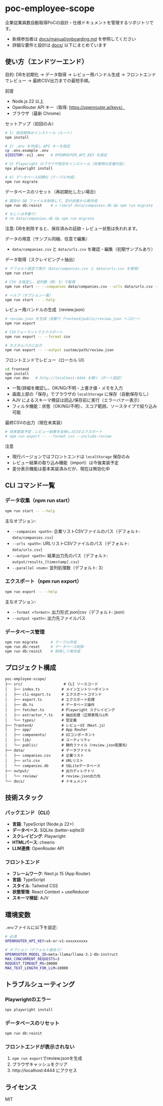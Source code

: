 # poc-employee-scope

企業従業員数自動取得PoCの設計・仕様ドキュメントを管理するリポジトリです。

 - 新規参加者は [docs/manual/onboarding.md](docs/manual/onboarding.md) を参照してください
 - 詳細な要件と設計は [docs/](docs) 以下にまとめています

## 使い方（エンドツーエンド）

目的: DBを初期化 → データ取得 → レビュー用バンドル生成 → フロントエンドでレビュー → 最終CSV出力までの最短手順。

前提
- Node.js 22 以上
- OpenRouter API キー（取得: https://openrouter.ai/keys）
- ブラウザ（最新 Chrome）

セットアップ（初回のみ）
```bash
# 1) 依存関係のインストール（ルート）
npm install

# 2) .env を作成し API キーを設定
cp .env.example .env
${EDITOR:-vi} .env   # OPENROUTER_API_KEY を設定

# 3) Playwright のブラウザ依存をインストール（失敗時の定番対処）
npx playwright install

# 4) データベース初期化（テーブル作成）
npm run migrate
```

データベースのリセット（再初期化したい場合）
```bash
# 既存の DB ファイルを削除して、空の状態から再作成
npm run db:reinit    # = rimraf data/companies.db && npm run migrate

# もしくは手動で:
# rm data/companies.db && npm run migrate
```
注意: DBを削除すると、保存済みの証跡・レビュー状態は失われます。

データの用意（サンプル同梱、任意で編集）
- `data/companies.csv` と `data/urls.csv` を確認・編集（初期サンプルあり）

データ取得（スクレイピング＋抽出）
```bash
# デフォルト設定で実行（data/companies.csv と data/urls.csv を使用）
npm run start

# CSV を指定し、並列数（例: 5）で取得
npm run start -- --companies data/companies.csv --urls data/urls.csv --parallel 5

# ヘルプ（オプション一覧）
npm run start -- --help
```

レビュー用バンドルの生成（review.json）
```bash
# review.json を生成（自動で frontend/public/review.json へコピー）
npm run export

# CSVフォーマットでエクスポート
npm run export -- --format csv

# カスタムパスに出力
npm run export -- --output custom/path/review.json
```

フロントエンドでレビュー（ローカル UI）
```bash
cd frontend
npm install
npm run dev   # http://localhost:4444 を開く（ポート固定）
```
- 一覧/詳細を確認し、OK/NG/不明・上書き値・メモを入力
- 画面上部の「保存」でブラウザの `localStorage` に保存（自動保存なし）
- AJV によるスキーマ検証は読込/保存前に実行（エラーバナー表示）
- フィルタ機能：状態（OK/NG/不明）、スコア範囲、ソースタイプで絞り込み可能

最終CSVの出力（現在未実装）
```bash
# 将来実装予定：レビュー結果を反映したCSVエクスポート
# npm run export -- --format csv --include-review
```
注意
- 現行バージョンではフロントエンドは `localStorage` 保存のみ
- レビュー結果の取り込み機能（import）は今後実装予定
- 差分表示機能は基本実装済みだが、現在は無効化中

## CLI コマンド一覧

### データ収集（npm run start）
```bash
npm run start -- --help
```

主なオプション:
- `--companies <path>`: 企業リストCSVファイルのパス（デフォルト: `data/companies.csv`）
- `--urls <path>`: URLリストCSVファイルのパス（デフォルト: `data/urls.csv`）
- `--output <path>`: 結果出力先のパス（デフォルト: `output/results_[timestamp].csv`）
- `--parallel <num>`: 並列処理数（デフォルト: 3）

### エクスポート（npm run export）
```bash
npm run export -- --help
```

主なオプション:
- `--format <format>`: 出力形式 json|csv（デフォルト: json）
- `--output <path>`: 出力先ファイルパス

### データベース管理
```bash
npm run migrate      # テーブル作成
npm run db:reset     # データベース削除
npm run db:reinit    # 削除して再作成
```

## プロジェクト構成

```
poc-employee-scope/
├── src/                   # CLI ソースコード
│   ├── index.ts          # メインエントリーポイント
│   ├── cli-export.ts     # エクスポートコマンド
│   ├── export.ts         # エクスポート処理
│   ├── db.ts             # データベース操作
│   ├── fetcher.ts        # Playwright スクレイピング
│   ├── extractor_*.ts    # 抽出処理（正規表現/LLM）
│   └── types/            # 型定義
├── frontend/             # レビューUI（Next.js）
│   ├── app/              # App Router
│   ├── components/       # UIコンポーネント
│   ├── lib/              # ユーティリティ
│   └── public/           # 静的ファイル（review.json配置先）
├── data/                 # データファイル
│   ├── companies.csv     # 企業リスト
│   ├── urls.csv          # URLリスト  
│   └── companies.db      # SQLiteデータベース
├── output/               # 出力ディレクトリ
│   └── review/           # review.json出力先
└── docs/                 # ドキュメント

```

## 技術スタック

### バックエンド（CLI）
- **言語**: TypeScript (Node.js 22+)
- **データベース**: SQLite (better-sqlite3)
- **スクレイピング**: Playwright
- **HTMLパース**: cheerio
- **LLM連携**: OpenRouter API

### フロントエンド
- **フレームワーク**: Next.js 15 (App Router)
- **言語**: TypeScript
- **スタイル**: Tailwind CSS
- **状態管理**: React Context + useReducer
- **スキーマ検証**: AJV

## 環境変数

`.env`ファイルに以下を設定:

```bash
# 必須
OPENROUTER_API_KEY=sk-or-v1-xxxxxxxxxx

# オプション（デフォルト値あり）
OPENROUTER_MODEL_ID=meta-llama/llama-3.1-8b-instruct
MAX_CONCURRENT_REQUESTS=3
REQUEST_TIMEOUT_MS=30000
MAX_TEXT_LENGTH_FOR_LLM=10000
```

## トラブルシューティング

### Playwrightのエラー
```bash
npx playwright install
```

### データベースのリセット
```bash
npm run db:reinit
```

### フロントエンドが表示されない
1. `npm run export`でreview.jsonを生成
2. ブラウザキャッシュをクリア
3. http://localhost:4444 にアクセス

## ライセンス

MIT
